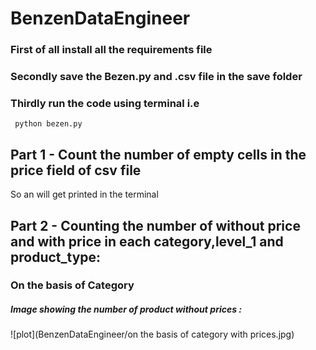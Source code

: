 ﻿# BenzenDataEngineer
### First of all install all the requirements file 
### Secondly save the Bezen.py and .csv file in the save folder
### Thirdly run the code using terminal i.e
     python bezen.py
## Part 1 - Count the number of empty cells in the price field of csv file
 So an will get printed in the terminal 
## Part 2 - Counting the number of without price and with price in each category,level_1 and product_type:
### On the basis of Category
##### Image showing the number of product without prices : 
![plot](BenzenDataEngineer/on the basis of category with prices.jpg)

